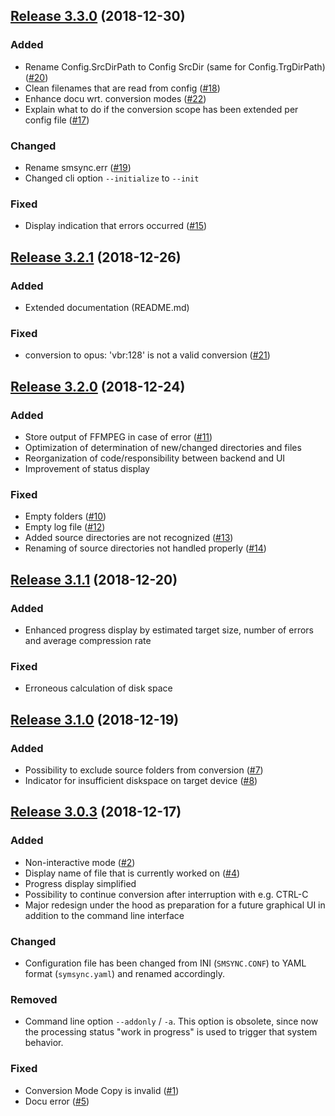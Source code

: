 ## [Release 3.3.0](https://github.com/mipimipi/smsync/releases/tag/3.3.0) (2018-12-30)

### Added

* Rename Config.SrcDirPath to Config SrcDir (same for Config.TrgDirPath) ([#20](https://github.com/mipimipi/smsync/issues/20))
* Clean filenames that are read from config ([#18](https://github.com/mipimipi/smsync/issues/18))
* Enhance docu wrt. conversion modes ([#22](https://github.com/mipimipi/smsync/issues/19))
* Explain what to do if the conversion scope has been extended per config file ([#17](https://github.com/mipimipi/smsync/issues/17))

### Changed

* Rename smsync.err ([#19](https://github.com/mipimipi/smsync/issues/19))
* Changed cli option `--initialize` to `--init`

### Fixed

* Display indication that errors occurred ([#15](https://github.com/mipimipi/smsync/issues/15))

## [Release 3.2.1](https://github.com/mipimipi/smsync/releases/tag/3.2.1) (2018-12-26)

### Added

* Extended documentation (README.md)

### Fixed

* conversion to opus: 'vbr:128' is not a valid conversion ([#21](https://github.com/mipimipi/smsync/issues/21))

## [Release 3.2.0](https://github.com/mipimipi/smsync/releases/tag/3.2.0) (2018-12-24)

### Added

* Store output of FFMPEG in case of error ([#11](https://github.com/mipimipi/smsync/issues/11))
* Optimization of determination of new/changed directories and files
* Reorganization of code/responsibility between backend and UI
* Improvement of status display

### Fixed

* Empty folders ([#10](https://github.com/mipimipi/smsync/issues/10))
* Empty log file ([#12](https://github.com/mipimipi/smsync/issues/12))
* Added source directories are not recognized ([#13](https://github.com/mipimipi/smsync/issues/13))
* Renaming of source directories not handled properly ([#14](https://github.com/mipimipi/smsync/issues/14))

## [Release 3.1.1](https://github.com/mipimipi/smsync/releases/tag/3.1.1) (2018-12-20)

### Added

* Enhanced progress display by estimated target size, number of errors and average compression rate

### Fixed

* Erroneous calculation of disk space

## [Release 3.1.0](https://github.com/mipimipi/smsync/releases/tag/3.1.0) (2018-12-19)

### Added

* Possibility to exclude source folders from conversion ([#7](https://github.com/mipimipi/smsync/issues/7))
* Indicator for insufficient diskspace on target device ([#8](https://github.com/mipimipi/smsync/issues/8))

## [Release 3.0.3](https://github.com/mipimipi/smsync/releases/tag/3.0.3) (2018-12-17)

### Added

* Non-interactive mode ([#2](https://github.com/mipimipi/smsync/issues/2))
* Display name of file that is currently worked on ([#4](https://github.com/mipimipi/smsync/issues/4))
* Progress display simplified
* Possibility to continue conversion after interruption with e.g. CTRL-C
* Major redesign under the hood as preparation for a future graphical UI in addition to the command line interface

### Changed

* Configuration file has been changed from INI (`SMSYNC.CONF`) to YAML format (`symsync.yaml`) and renamed accordingly.

### Removed

* Command line option `--addonly` / `-a`. This option is obsolete, since now the processing status "work in progress" is used to trigger that system behavior.

### Fixed

* Conversion Mode Copy is invalid ([#1](https://github.com/mipimipi/smsync/issues/1))
* Docu error ([#5](https://github.com/mipimipi/smsync/issues/5))